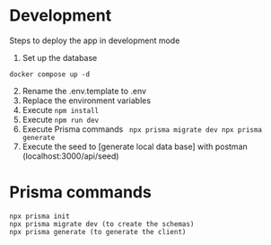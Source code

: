 # Development
Steps to deploy the app in development mode

1. Set up the database
```
docker compose up -d
```

2. Rename the .env.template to .env
3. Replace the environment variables
4. Execute ```npm install```
5. Execute ```npm run dev```
6. Execute Prisma commands 
    ``
    npx prisma migrate dev
    npx prisma generate``
7. Execute the seed to [generate local data base] with postman (localhost:3000/api/seed)

# Prisma commands

```
npx prisma init
npx prisma migrate dev (to create the schemas)
npx prisma generate (to generate the client)

```
